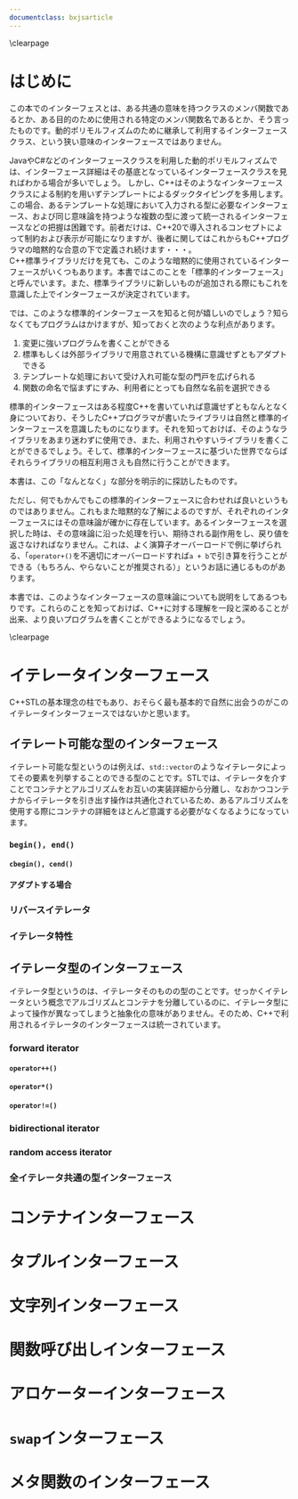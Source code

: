 ```yaml
---
documentclass: bxjsarticle
---
```

\clearpage

# はじめに

この本でのインターフェスとは、ある共通の意味を持つクラスのメンバ関数であるとか、ある目的のために使用される特定のメンバ関数名であるとか、そう言ったものです。動的ポリモルフィズムのために継承して利用するインターフェースクラス、という狭い意味のインターフェースではありません。

JavaやC#などのインターフェースクラスを利用した動的ポリモルフィズムでは、インターフェース詳細はその基底となっているインターフェースクラスを見ればわかる場合が多いでしょう。
しかし、C++はそのようなインターフェースクラスによる制約を用いずテンプレートによるダックタイピングを多用します。この場合、あるテンプレートな処理において入力される型に必要なインターフェース、および同じ意味論を持つような複数の型に渡って統一されるインターフェースなどの把握は困難です。前者だけは、C++20で導入されるコンセプトによって制約および表示が可能になりますが、後者に関してはこれからもC++プログラマの暗黙的な合意の下で定義され続けます・・・。  
C++標準ライブラリだけを見ても、このような暗黙的に使用されているインターフェースがいくつもあります。本書ではこのことを「標準的インターフェース」と呼んでいます。また、標準ライブラリに新しいものが追加される際にもこれを意識した上でインターフェースが決定されています。

では、このような標準的インターフェースを知ると何が嬉しいのでしょう？知らなくてもプログラムはかけますが、知っておくと次のような利点があります。

1. 変更に強いプログラムを書くことができる
2. 標準もしくは外部ライブラリで用意されている機構に意識せずともアダプトできる
3. テンプレートな処理において受け入れ可能な型の門戸を広げられる
4. 関数の命名で悩まずにすみ、利用者にとっても自然な名前を選択できる

標準的インターフェースはある程度C++を書いていれば意識せずともなんとなく身についており、そうしたC++プログラマが書いたライブラリは自然と標準的インターフェースを意識したものになります。それを知っておけば、そのようなライブラリをあまり迷わずに使用でき、また、利用されやすいライブラリを書くことができるでしょう。そして、標準的インターフェースに基づいた世界でならばそれらライブラリの相互利用さえも自然に行うことができます。

本書は、この「なんとなく」な部分を明示的に探訪したものです。

ただし、何でもかんでもこの標準的インターフェースに合わせれば良いというものではありません。これもまた暗黙的な了解によるのですが、それぞれのインターフェースにはその意味論が確かに存在しています。あるインターフェースを選択した時は、その意味論に沿った処理を行い、期待される副作用をし、戻り値を返さなければなりません。これは、よく演算子オーバーロードで例に挙げられる、「`operator+()`を不適切にオーバーロードすれば`a + b`で引き算を行うことができる（もちろん、やらないことが推奨される）」というお話に通じるものがあります。

本書では、このようなインターフェースの意味論についても説明をしてあるつもりです。これらのことを知っておけば、C++に対する理解を一段と深めることが出来、より良いプログラムを書くことができるようになるでしょう。

\clearpage

# イテレータインターフェース

C++STLの基本理念の柱でもあり、おそらく最も基本的で自然に出会うのがこのイテレータインターフェースではないかと思います。

## イテレート可能な型のインターフェース

イテレート可能な型というのは例えば、`std::vector`のようなイテレータによってその要素を列挙することのできる型のことです。STLでは、イテレータを介すことでコンテナとアルゴリズムをお互いの実装詳細から分離し、なおかつコンテナからイテレータを引き出す操作は共通化されているため、あるアルゴリズムを使用する際にコンテナの詳細をほとんど意識する必要がなくなるようになっています。

### `begin(), end()`

#### `cbegin(), cend()`

#### アダプトする場合

### リバースイテレータ

### イテレータ特性

## イテレータ型のインターフェース

イテレータ型というのは、イテレータそのものの型のことです。せっかくイテレータという概念でアルゴリズムとコンテナを分離しているのに、イテレータ型によって操作が異なってしまうと抽象化の意味がありません。そのため、C++で利用されるイテレータのインターフェースは統一されています。

### forward iterator

#### `operator++()`

#### `operator*()`

#### `operator!=()`

### bidirectional iterator

### random access iterator

### 全イテレータ共通の型インターフェース

# コンテナインターフェース

# タプルインターフェース

# 文字列インターフェース

# 関数呼び出しインターフェース

# アロケーターインターフェース

# `swap`インターフェース

# メタ関数のインターフェース